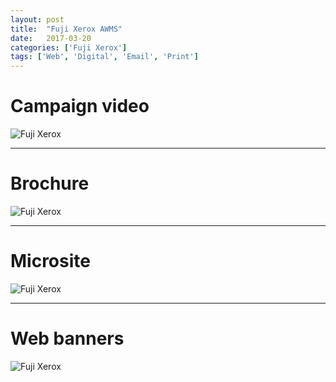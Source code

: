 ```yaml
---
layout: post
title:  "Fuji Xerox AWMS"
date:   2017-03-20
categories: ['Fuji Xerox']
tags: ['Web', 'Digital', 'Email', 'Print']
---
```


# Campaign video
![Fuji Xerox](https://raw.githubusercontent.com/gbjack/gbjack.github.io/master/assets/images/f1.png)


---


# Brochure
![Fuji Xerox](https://raw.githubusercontent.com/gbjack/gbjack.github.io/master/assets/images/f3.png)


---


# Microsite
![Fuji Xerox](https://raw.githubusercontent.com/gbjack/gbjack.github.io/master/assets/images/f4.png)


---


# Web banners
![Fuji Xerox](https://raw.githubusercontent.com/gbjack/gbjack.github.io/master/assets/images/f5.png)
